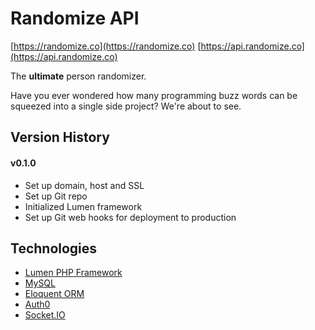 # Randomize API

[https://randomize.co](https://randomize.co)
[https://api.randomize.co](https://api.randomize.co)

The **ultimate** person randomizer. 

Have you ever wondered how many programming buzz words can be squeezed into a single side project? We're about to see. 

## Version History

#### v0.1.0

- Set up domain, host and SSL 
- Set up Git repo
- Initialized Lumen framework
- Set up Git web hooks for deployment to production

## Technologies

* [Lumen PHP Framework](https://lumen.laravel.com/)
* [MySQL](https://www.mysql.com/)
* [Eloquent ORM](https://laravel.com/docs/5.0/eloquent)
* [Auth0](https://auth0.com/)
* [Socket.IO](http://socket.io/)
